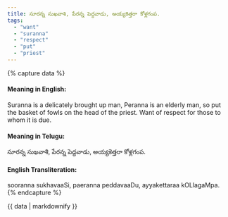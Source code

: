 ```yaml
---
title: సూరన్న సుఖవాశి, పేరన్న పెద్దవాడు, అయ్యకెత్తరా కోళ్లగంప.
tags:
  - "want"
  - "suranna"
  - "respect"
  - "put"
  - "priest"
---
```


{% capture data %}
#### Meaning in English:
Suranna is a delicately brought up man, Peranna is an elderly man, so put the basket of fowls on the head of the priest.
Want of respect for those to whom it is due.

#### Meaning in Telugu:
సూరన్న సుఖవాశి, పేరన్న పెద్దవాడు, అయ్యకెత్తరా కోళ్లగంప.

#### English Transliteration:
sooranna sukhavaaSi, paeranna peddavaaDu, ayyakettaraa kOLlagaMpa.
{% endcapture %}

<div class="notice">{{ data | markdownify }}</div>

